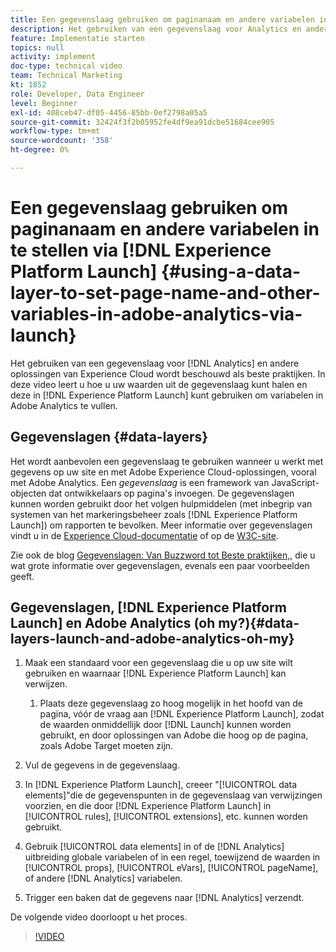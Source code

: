 ```yaml
---
title: Een gegevenslaag gebruiken om paginanaam en andere variabelen in Adobe Analytics in te stellen via Starten
description: Het gebruiken van een gegevenslaag voor Analytics en andere oplossingen van Experience Cloud wordt beschouwd als beste praktijken. In deze video leert u hoe u uw waarden uit de gegevenslaag kunt halen en deze in Launch kunt gebruiken om variabelen in Adobe Analytics te vullen.
feature: Implementatie starten
topics: null
activity: implement
doc-type: technical video
team: Technical Marketing
kt: 1852
role: Developer, Data Engineer
level: Beginner
exl-id: 408ceb47-df05-4456-85bb-0ef2798a05a5
source-git-commit: 32424f3f2b05952fe4df9ea91dcbe51684cee905
workflow-type: tm+mt
source-wordcount: '358'
ht-degree: 0%

---
```


# Een gegevenslaag gebruiken om paginanaam en andere variabelen in te stellen via [!DNL Experience Platform Launch] {#using-a-data-layer-to-set-page-name-and-other-variables-in-adobe-analytics-via-launch}

Het gebruiken van een gegevenslaag voor [!DNL Analytics] en andere oplossingen van Experience Cloud wordt beschouwd als beste praktijken. In deze video leert u hoe u uw waarden uit de gegevenslaag kunt halen en deze in [!DNL Experience Platform Launch] kunt gebruiken om variabelen in Adobe Analytics te vullen.

## Gegevenslagen {#data-layers}

Het wordt aanbevolen een gegevenslaag te gebruiken wanneer u werkt met gegevens op uw site en met Adobe Experience Cloud-oplossingen, vooral met Adobe Analytics. Een _gegevenslaag_ is een framework van JavaScript-objecten dat ontwikkelaars op pagina&#39;s invoegen. De gegevenslagen kunnen worden gebruikt door het volgen hulpmiddelen (met inbegrip van systemen van het markeringsbeheer zoals [!DNL Experience Platform Launch]) om rapporten te bevolken. Meer informatie over gegevenslagen vindt u in de [Experience Cloud-documentatie](https://marketing.adobe.com/resources/help/en_US/sc/implement/ref-data-layer.html) of op de [W3C-site](https://www.w3.org/).

Zie ook de blog [Gegevenslagen: Van Buzzword tot Beste praktijken,](https://theblog.adobe.com/data-layers-buzzword-best-practice/), die u wat grote informatie over gegevenslagen, evenals een paar voorbeelden geeft.

## Gegevenslagen, [!DNL Experience Platform Launch] en Adobe Analytics (oh my?){#data-layers-launch-and-adobe-analytics-oh-my}

1. Maak een standaard voor een gegevenslaag die u op uw site wilt gebruiken en waarnaar [!DNL Experience Platform Launch] kan verwijzen.

   1. Plaats deze gegevenslaag zo hoog mogelijk in het hoofd van de pagina, vóór de vraag aan [!DNL Experience Platform Launch], zodat de waarden onmiddellijk door [!DNL Launch] kunnen worden gebruikt, en door oplossingen van Adobe die hoog op de pagina, zoals Adobe Target moeten zijn.

1. Vul de gegevens in de gegevenslaag.
1. In [!DNL Experience Platform Launch], creeer &quot;[!UICONTROL data elements]&quot;die de gegevenspunten in de gegevenslaag van verwijzingen voorzien, en die door [!DNL Experience Platform Launch] in [!UICONTROL rules], [!UICONTROL extensions], etc. kunnen worden gebruikt.
1. Gebruik [!UICONTROL data elements] in of de [!DNL Analytics] uitbreiding globale variabelen of in een regel, toewijzend de waarden in [!UICONTROL props], [!UICONTROL eVars], [!UICONTROL pageName], of andere [!DNL Analytics] variabelen.
1. Trigger een baken dat de gegevens naar [!DNL Analytics] verzendt.

De volgende video doorloopt u het proces.

>[!VIDEO](https://video.tv.adobe.com/v/25899/?quality=12)
